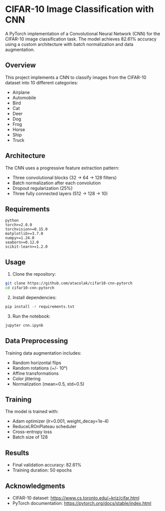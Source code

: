# CIFAR-10 Image Classification with CNN

A PyTorch implementation of a Convolutional Neural Network (CNN) for the CIFAR-10 image classification task. The model achieves 82.61% accuracy using a custom architecture with batch normalization and data augmentation.

## Overview

This project implements a CNN to classify images from the CIFAR-10 dataset into 10 different categories:
- Airplane
- Automobile
- Bird
- Cat
- Deer
- Dog
- Frog
- Horse
- Ship
- Truck

## Architecture

The CNN uses a progressive feature extraction pattern:
- Three convolutional blocks (32 -> 64 -> 128 filters)
- Batch normalization after each convolution
- Dropout regularization (25%)
- Three fully connected layers (512 -> 128 -> 10)

## Requirements

```
python
torch>=2.0.0
torchvision>=0.15.0
matplotlib>=3.7.0
numpy>=1.24.0
seaborn>=0.12.0
scikit-learn>=1.2.0
```

## Usage

1. Clone the repository:

```bash
git clone https://github.com/atacolak/cifar10-cnn-pytorch
cd cifar10-cnn-pytorch
```

2. Install dependencies:

```bash
pip install -r requirements.txt
```

3. Run the notebook:

```bash
jupyter cnn.ipynb
```

## Data Preprocessing

Training data augmentation includes:
- Random horizontal flips
- Random rotations (+/- 10°)
- Affine transformations
- Color jittering
- Normalization (mean=0.5, std=0.5)

## Training

The model is trained with:
- Adam optimizer (lr=0.001, weight_decay=1e-4)
- ReduceLROnPlateau scheduler
- Cross-entropy loss
- Batch size of 128

## Results

- Final validation accuracy: 82.61%
- Training duration: 50 epochs


## Acknowledgments

- CIFAR-10 dataset: https://www.cs.toronto.edu/~kriz/cifar.html
- PyTorch documentation: https://pytorch.org/docs/stable/index.html
